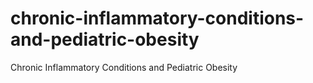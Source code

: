 # chronic-inflammatory-conditions-and-pediatric-obesity
Chronic Inflammatory Conditions and Pediatric Obesity
